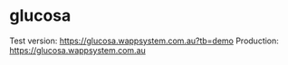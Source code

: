 # glucosa

Test version: https://glucosa.wappsystem.com.au?tb=demo
Production: https://glucosa.wappsystem.com.au
